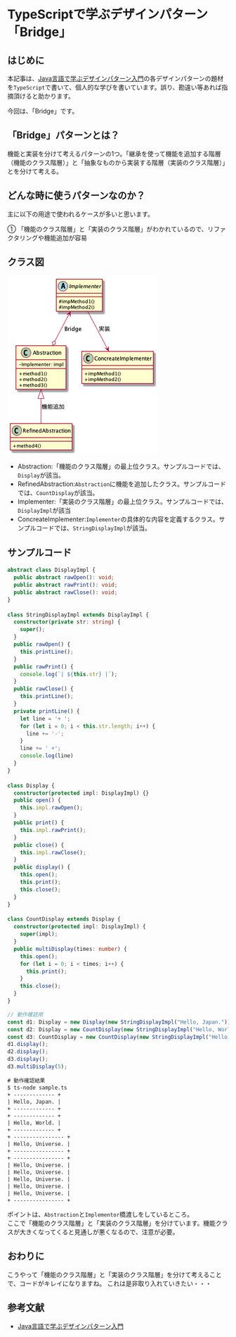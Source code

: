 # TypeScriptで学ぶデザインパターン「Bridge」
## はじめに
本記事は、[Java言語で学ぶデザインパターン入門](https://www.amazon.co.jp/%E5%A2%97%E8%A3%9C%E6%94%B9%E8%A8%82%E7%89%88-Java%E8%A8%80%E8%AA%9E%E3%81%A7%E5%AD%A6%E3%81%B6%E3%83%87%E3%82%B6%E3%82%A4%E3%83%B3%E3%83%91%E3%82%BF%E3%83%BC%E3%83%B3%E5%85%A5%E9%96%80-%E7%B5%90%E5%9F%8E-%E6%B5%A9-ebook/dp/B00I8ATHGW/ref=sr_1_1?__mk_ja_JP=%E3%82%AB%E3%82%BF%E3%82%AB%E3%83%8A&dchild=1&keywords=Java%E8%A8%80%E8%AA%9E%E3%81%A7%E5%AD%A6%E3%81%B6%E3%83%87%E3%82%B6%E3%82%A4%E3%83%B3%E3%83%91%E3%82%BF%E3%83%BC%E3%83%B3%E5%85%A5%E9%96%80&qid=1588525185&sr=8-1)の各デザインパターンの題材を`TypeScript`で書いて、個人的な学びを書いています。誤り、勘違い等あれば指摘頂けると助かります。  
  
今回は、「Bridge」です。  

## 「Bridge」パターンとは？
機能と実装を分けて考えるパターンの1つ。「継承を使って機能を追加する階層（機能のクラス階層）」と「抽象なものから実装する階層（実装のクラス階層）」とを分けて考える。

## どんな時に使うパターンなのか？
主に以下の用途で使われるケースが多いと思います。  
  
① 「機能のクラス階層」と「実装のクラス階層」がわかれているので、リファクタリングや機能追加が容易
  
## クラス図
![BridgeClassDiagram](https://github.com/Kodak4400/DesignPattern/blob/master/Bridge/Bridge.png)

- Abstraction:「機能のクラス階層」の最上位クラス。サンプルコードでは、`Display`が該当。
- RefinedAbstraction:`Abstraction`に機能を追加したクラス。サンプルコードでは、`CountDisplay`が該当。
- Implementer:「実装のクラス階層」の最上位クラス。サンプルコードでは、`DisplayImpl`が該当
- ConcreateImplementer:`Implementer`の具体的な内容を定義するクラス。サンプルコードでは、`StringDisplayImpl`が該当。

## サンプルコード
```TypeScript:Bridge.ts
abstract class DisplayImpl {
  public abstract rawOpen(): void;
  public abstract rawPrint(): void;
  public abstract rawClose(): void;
}

class StringDisplayImpl extends DisplayImpl {
  constructor(private str: string) {
    super();
  }
  public rawOpen() {
    this.printLine();
  }
  public rawPrint() {
    console.log(`| ${this.str} |`);
  }
  public rawClose() {
    this.printLine();
  }
  private printLine() {
    let line = '+ ';
    for (let i = 0; i < this.str.length; i++) {
      line += '-';
    }
    line += ' +';
    console.log(line)
  }
}

class Display {
  constructor(protected impl: DisplayImpl) {}
  public open() {
    this.impl.rawOpen();
  }
  public print() {
    this.impl.rawPrint();
  }
  public close() {
    this.impl.rawClose();
  }
  public display() {
    this.open();
    this.print();
    this.close();
  }
}

class CountDisplay extends Display {
  constructor(protected impl: DisplayImpl) {
    super(impl);
  }
  public multiDisplay(times: number) {
    this.open();
    for (let i = 0; i < times; i++) {
      this.print();
    }
    this.close();
  }
}
```

```TypeScript:Main.ts
// 動作確認用
const d1: Display = new Display(new StringDisplayImpl("Hello, Japan."))
const d2: Display = new CountDisplay(new StringDisplayImpl("Hello, World."))
const d3: CountDisplay = new CountDisplay(new StringDisplayImpl("Hello, Universe."))
d1.display();
d2.display();
d3.display();
d3.multiDisplay(5);
```

```shell:動作確認結果
# 動作確認結果
$ ts-node sample.ts 
+ ------------- +
| Hello, Japan. |
+ ------------- +
+ ------------- +
| Hello, World. |
+ ------------- +
+ ---------------- +
| Hello, Universe. |
+ ---------------- +
+ ---------------- +
| Hello, Universe. |
| Hello, Universe. |
| Hello, Universe. |
| Hello, Universe. |
| Hello, Universe. |
+ ---------------- +
```
  
ポイントは、`Abstraction`と`Implementor`橋渡しをしているところ。  
ここで「機能のクラス階層」と「実装のクラス階層」を分けています。機能クラスが大きくなってくると見通しが悪くなるので、注意が必要。

## おわりに
こうやって「機能のクラス階層」と「実装のクラス階層」を分けて考えることで、コードがキレイになりますね。
これは是非取り入れていきたい・・・

## 参考文献
- [Java言語で学ぶデザインパターン入門](https://www.amazon.co.jp/%E5%A2%97%E8%A3%9C%E6%94%B9%E8%A8%82%E7%89%88-Java%E8%A8%80%E8%AA%9E%E3%81%A7%E5%AD%A6%E3%81%B6%E3%83%87%E3%82%B6%E3%82%A4%E3%83%B3%E3%83%91%E3%82%BF%E3%83%BC%E3%83%B3%E5%85%A5%E9%96%80-%E7%B5%90%E5%9F%8E-%E6%B5%A9-ebook/dp/B00I8ATHGW/ref=sr_1_1?__mk_ja_JP=%E3%82%AB%E3%82%BF%E3%82%AB%E3%83%8A&dchild=1&keywords=Java%E8%A8%80%E8%AA%9E%E3%81%A7%E5%AD%A6%E3%81%B6%E3%83%87%E3%82%B6%E3%82%A4%E3%83%B3%E3%83%91%E3%82%BF%E3%83%BC%E3%83%B3%E5%85%A5%E9%96%80&qid=1588525185&sr=8-1)
